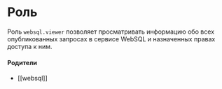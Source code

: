 # Роль

Роль `websql.viewer` позволяет просматривать информацию обо всех опубликованных запросах в сервисе WebSQL и назначенных правах доступа к ним.


#### Родители

- [[websql]]
